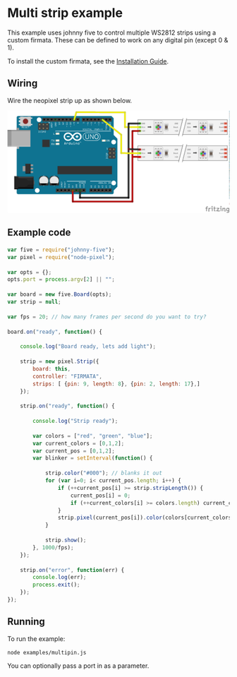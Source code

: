 # Multi strip example

This example uses johnny five to control multiple WS2812 strips using a custom
firmata. These can be defined to work on any digital pin (except 0 & 1).

To install the custom firmata, see the [Installation Guide](installation.md).

## Wiring

Wire the neopixel strip up as shown below.

![Wiring diagram](breadboard/arduino_multipin_bb.png)

## Example code

```js
var five = require("johnny-five");
var pixel = require("node-pixel");

var opts = {};
opts.port = process.argv[2] || "";

var board = new five.Board(opts);
var strip = null;

var fps = 20; // how many frames per second do you want to try?

board.on("ready", function() {

    console.log("Board ready, lets add light");

    strip = new pixel.Strip({
        board: this,
        controller: "FIRMATA",
        strips: [ {pin: 9, length: 8}, {pin: 2, length: 17},]
    });

    strip.on("ready", function() {

        console.log("Strip ready");

        var colors = ["red", "green", "blue"];
        var current_colors = [0,1,2];
        var current_pos = [0,1,2];
        var blinker = setInterval(function() {

            strip.color("#000"); // blanks it out
            for (var i=0; i< current_pos.length; i++) {
                if (++current_pos[i] >= strip.stripLength()) {
                    current_pos[i] = 0;
                    if (++current_colors[i] >= colors.length) current_colors[i] = 0;
                }
                strip.pixel(current_pos[i]).color(colors[current_colors[i]]);
            }

            strip.show();
        }, 1000/fps);
    });

    strip.on("error", function(err) {
        console.log(err);
        process.exit();
    });
});
```

## Running

To run the example:

```
node examples/multipin.js
```

You can optionally pass a port in as a parameter.
